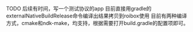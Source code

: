 TODO
后续有时间，写一个测试协议的app
目前直接用gradle的externalNativeBuildRelease命令编译出结果拷贝到roibox使用
目前有两种编译方式，cmake和ndk-make，均支持，根据需要打开build.gradle的配置项即可。